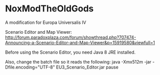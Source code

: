 NoxModTheOldGods
================

A modification for Europa Universalis IV

Scenario Editor and Map Viewer:
http://forum.paradoxplaza.com/forum/showthread.php?707474-Announcing-a-Scenario-Editor-and-Map-Viewer&p=15919580&viewfull=1

Before using the Scenario Editor, you need Java 8 JRE installed.

Also, change the batch file so it reads the following:
java -Xmx512m -jar -Dfile.encoding="UTF-8"  EU3_Scenario_Editor.jar
pause
